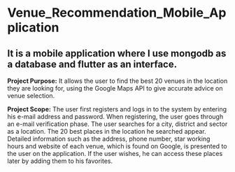 # Venue_Recommendation_Mobile_Application
## It is a mobile application where I use mongodb as a database and flutter as an interface.
**Project Purpose:** It allows the user to find the best 20 venues in the location they are looking for, using the Google Maps API to give accurate advice on venue selection.

**Project Scope:** The user first registers and logs in to the system by entering his e-mail address and password. When registering, the user goes through an e-mail verification phase. The user searches for a city, district and sector as a location. The 20 best places in the location he searched appear. Detailed information such as the address, phone number, star working hours and website of each venue, which is found on Google, is presented to the user on the application. If the user wishes, he can access these places later by adding them to his favorites.
